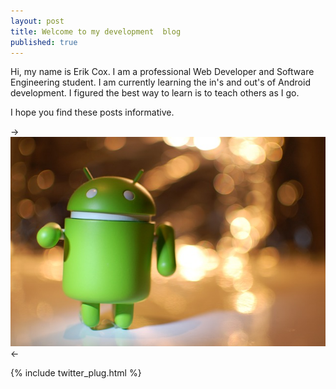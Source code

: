 ```yaml
---
layout: post
title: Welcome to my development  blog
published: true
---
```



Hi, my name is Erik Cox. I am a professional Web Developer and Software Engineering student. I am currently learning the in's and out's of Android development. I figured the best way to learn is to teach others as I go.

I hope you find these posts informative.

->![Bugdroid](/images/android.jpg)<-

{% include twitter_plug.html %}
